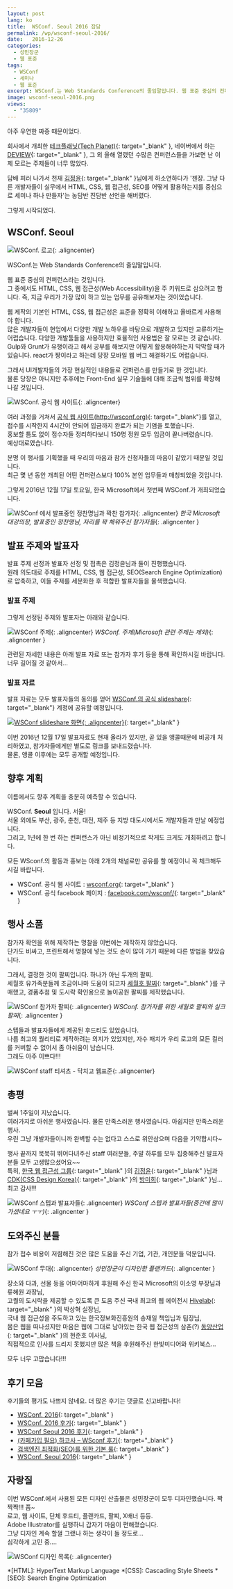 ```yaml
---
layout: post
lang: ko
title:  WSConf. Seoul 2016 잡담
permalink: /wp/wsconf-seoul-2016/
date:   2016-12-26
categories:
  - 성민장군
  - 웹 표준
tags:
  - WSConf
  - 세미나
  - 웹 표준
excerpt: WSConf.는 Web Standards Conference의 줄임말입니다. 웹 표준 중심의 컨퍼런스라는 것입니다. 그 중에서도 HTML, CSS, 웹 접근성(Web Accessibility)을 주 키워드로 삼으려고 합니다. 즉, 지금 우리가 가장 많이 하고 있는 업무를 공유해보자는 것이었습니다. 웹 제작의 기본인 HTML, CSS, 웹 접근성은 표준을 정확히 이해하고 올바르게 사용해야 합니다. 많은 개발자들이 현업에서 다양한 개발 노하우를 바탕으로 개발하고 있지만 교류하기는 어렵습니다. 다양한 개발툴들을 사용하지만 효율적인 사용법은 잘 모르는 것 같습니다. Gulp와 Grunt가 유행이라고 해서 공부를 해보지만 어떻게 활용해야하는지 막막할 때가 있습니다. react가 짱이라고 하는데 당장 모바일 웹 버그 해결하기도 어렵습니다. 그래서 UI개발자들의 가장 현실적인 내용들로 컨퍼런스를 만들기로 한 것입니다. 물론 당장은 아니지만 추후에는 Front-End 실무 기술들에 대해 조금씩 범위를
image: wsconf-seoul-2016.png
views:
  - "35809"
---
```

아주 우연한 짜증 때문이었다.

회사에서 개최한 [테크플래닛(Tech Planet)](http://techplanet.skplanet.com){: target="_blank" }, 네이버에서 하는 [DEVIEW](https://deview.kr/){: target="_blank" }, 그 외 올해 열렸던 수많은 컨퍼런스들을 가보면 난 이제 모르는 주제들이 너무 많았다.
  
담배 피러 나가서 천재 [김정윤](https://www.facebook.com/kjy2143){: target="_blank" }님에게 하소연하다가 '젠장. 그냥 다른 개발자들이 실무에서 HTML, CSS, 웹 접근성, SEO를 어떻게 활용하는지를 중심으로 세미나 하나 만들자'는 농담반 진담반 선언을 해버렸다.

그렇게 시작되었다.

## WSConf. Seoul

![WSConf. 로고](/assets/img/2016/wsconf_logo-300x300.png){: .aligncenter}

WSConf.는 Web Standards Conference의 줄임말입니다.

웹 표준 중심의 컨퍼런스라는 것입니다.  
그 중에서도 HTML, CSS, 웹 접근성(Web Accessibility)을 주 키워드로 삼으려고 합니다. 즉, 지금 우리가 가장 많이 하고 있는 업무를 공유해보자는 것이었습니다.

웹 제작의 기본인 HTML, CSS, 웹 접근성은 표준을 정확히 이해하고 올바르게 사용해야 합니다.    
많은 개발자들이 현업에서 다양한 개발 노하우를 바탕으로 개발하고 있지만 교류하기는 어렵습니다. 다양한 개발툴들을 사용하지만 효율적인 사용법은 잘 모르는 것 같습니다. Gulp와 Grunt가 유행이라고 해서 공부를 해보지만 어떻게 활용해야하는지 막막할 때가 있습니다. react가 짱이라고 하는데 당장 모바일 웹 버그 해결하기도 어렵습니다.

그래서 UI개발자들의 가장 현실적인 내용들로 컨퍼런스를 만들기로 한 것입니다.    
물론 당장은 아니지만 추후에는 Front-End 실무 기술들에 대해 조금씩 범위를 확장해나갈 것입니다.

![WSConf. 공식 웹 사이트](/assets/img/2016/wsconf-website.png){: .aligncenter}

여러 과정을 거쳐서 [공식 웹 사이트(http://wsconf.org)](http://wsconf.org/){: target="_blank"}를 열고, 접수를 시작한지 4시간이 안되어 입금까지 완료가 되는 기염을 토했습니다.  
홍보할 틈도 없이 접수자들 정리하다보니 150명 정원 모두 입금이 끝나버렸습니다.  
예상대로였습니다.

분명 이 행사를 기획했을 때 우리의 마음과 참가 신청자들의 마음이 같았기 때문일 것입니다.  
최근 몇 년 동안 개최된 어떤 컨퍼런스보다 100% 본인 업무들과 매칭되었을 것입니다.

그렇게 2016년 12월 17일 토요일, 한국 Microsoft에서 첫번째 WSConf.가 개최되었습니다.

![WSConf 에서 발표중인 정찬명님과 꽉찬 참가자](/assets/img/2016/wsconf-naradesign.png){: .aligncenter}
*한국 Microsoft 대강의장, 발표중인 정찬명님, 자리를 꽉 채워주신 참가자들*{: .aligncenter }

## 발표 주제와 발표자

발표 주제 선정과 발표자 선정 및 접촉은 김정윤님과 둘이 진행했습니다.    
원래 의도대로 주제를 HTML, CSS, 웹 접근성, SEO(Search Engine Optimization)로 압축하고, 이들 주제를 세분화한 후 적합한 발표자들을 물색했습니다.

### 발표 주제

그렇게 선정된 주제와 발표자는 아래와 같습니다.

![WSConf 주제](/assets/img/2016/wsconf-schedule.png){: .aligncenter}
*WSConf. 주제(Microsoft 관련 주제는 제외)*{: .aligncenter }

관련된 자세한 내용은 아래 발표 자료 또는 참가자 후기 등을 통해 확인하시길 바랍니다. 너무 길어질 것 같아서...

### 발표 자료

발표 자료는 모두 발표자들의 동의를 얻어 [WSConf.의 공식 slideshare](http://www.slideshare.net/wsconf){: target="_blank"} 계정에 공유할 예정입니다.

[![WSConf slideshare 화면](/assets/img/2016/wsconf-slideshare.png){: .aligncenter}](http://www.slideshare.net/wsconf){: target="_blank" }

이번 2016년 12월 17일 발표자료도 현재 올라가 있지만, 곧 있을 앵콜때문에 비공개 처리하였고, 참가자들에게만 별도로 링크를 보내드렸습니다.    
물론, 앵콜 이후에는 모두 공개할 예정입니다.

## 향후 계획

이름에서도 향후 계획을 충분히 예측할 수 있습니다.

WSConf. **Seoul** 입니다. 서울!    
서울 외에도 부산, 광주, 춘천, 대전, 제주 등 지방 대도시에서도 개발자들과 만날 예정입니다.    
그리고, 1년에 한 번 하는 컨퍼런스가 아닌 비정기적으로 작게도 크게도 개최하려고 합니다.

모든 WSconf.의 활동과 홍보는 아래 2개의 채널로만 공유를 할 예정이니 꼭 체크해두시길 바랍니다.

  * WSConf. 공식 웹 사이트 : [wsconf.org](http://wsconf.org/){: target="_blank" }
  * WSConf. 공식 facebook 페이지 : [facebook.com/wsconf/](https://www.facebook.com/wsconf/){: target="_blank" }

## 행사 소품

참가자 확인을 위해 제작하는 명찰을 이번에는 제작하지 않았습니다.    
단가도 비싸고, 프린트해서 명찰에 넣는 것도 손이 많이 가기 때문에 다른 방법을 찾았습니다.

그래서, 결정한 것이 팔찌입니다. 하나가 아닌 두개의 팔찌.    
세월호 유가족분들께 조금이나마 도움이 되고자 [세월호 팔찌](http://www.ohmycompany.com/project/prjView.php?seq=1055){: target="_blank" }를 구매했고, 경품추첨 및 도시락 확인용으로 놀이공원 팔찌를 제작했습니다.

![WSConf 참가자 팔찌](/assets/img/2016/wsconf-band.png){: .aligncenter}
*WSConf. 참가자를 위한 세월호 팔찌와 실크 팔찌*{: .aligncenter }

스텝들과 발표자들에게 제공된 후드티도 있었습니다.    
나름 최고의 퀄리티로 제작하려는 의지가 있었지만, 자수 패치가 우리 로고의 모든 컬러를 커버할 수 없어서 좀 아쉬움이 남습니다.    
그래도 아주 이쁘다!!!

![WSConf staff 티셔츠 - 닥치고 웹표준](/assets/img/2016/wsconf-tshirt.jpeg){: .aligncenter}


## 총평

벌써 1주일이 지났습니다.  
여러가지로 아쉬운 행사였습니다. 물론 만족스러운 행사였습니다. 아쉽지만 만족스러운 행사.  
우린 그냥 개발자들이니까 완벽할 수는 없다고 스스로 위안삼으며 다음을 기약합시다~

행사 끝까지 묵묵히 뛰어다녀주신 staff 여러분들, 주말 하루를 모두 집중해주신 발표자분들 모두 고생많으셨어요~~  
  특히, [한국 웹 접근성 그룹](http://kwag.net){: target="_blank" }의 [김정윤](https://www.facebook.com/kjy2143){: target="_blank" }님과 [CDK(CSS Design Korea)](http://cssdesign.kr/forum/){: target="_blank" }의 [방미희](https://www.facebook.com/miheeya2){: target="_blank" }님... 최고 감사!!!

![WSConf 스텝과 발표자들](/assets/img/2016/wsconf-staff.jpg){: .aligncenter}
*WSConf 스텝과 발표자들(중간에 많이 가셨네요 ㅜㅜ)*{: .aligncenter }

## 도와주신 분들

참가 접수 비용이 저렴해진 것은 많은 도움을 주신 기업, 기관, 개인분들 덕분입니다.

![WSConf 무대](/assets/img/2016/wsconf-placard.png){: .aligncenter}
*성민장군이 디자인한 플랜카드*{: .aligncenter }

장소와 다과, 선물 등을 어마어마하게 후원해 주신 한국 Microsoft의 이소영 부장님과 류혜원 과장님,  
고퀄의 도시락을 제공할 수 있도록 큰 도움 주신 국내 최고의 웹 에이전시 [Hivelab](http://www.hivelab.co.kr/){: target="_blank" }의 박상혁 실장님,  
국내 웹 접근성을 주도하고 있는 한국정보화진흥원의 송재일 책임님과 팀장님,  
몸은 웹을 떠나셨지만 마음은 웹에 그대로 남아있는 한국 웹 접근성의 삼촌(?) [동양산업](http://dyremicon.co.kr/){: target="_blank" }의 현준호 이사님,  
직접적으로 인사를 드리지 못했지만 많은 책을 후원해주신 한빛미디어와 위키북스...
  
모두 너무 고맙습니다!!!

## 후기 모음

후기들의 평가도 나쁘지 않네요. 더 많은 후기는 댓글로 신고바랍니다!

  * [WSConf. 2016](http://zinee-world.tistory.com/438){: target="_blank" }
  * [WSConf. 2016 후기](https://medium.com/@schemr/wsconf-2016-%ED%9B%84%EA%B8%B0-6fb4562f05ba#.t8lhtxmdr){: target="_blank" }
  * [WSConf Seoul 2016 후기](http://yeoni.kr/2016/12/wsconf-seoul-2016-%ED%9B%84%EA%B8%B0/){: target="_blank" }
  * [(카페가입 필요) 하코사 &#8211; WSconf 후기](http://cafe.naver.com/hacosa/191364){: target="_blank" }
  * [검색엔진 최적화(SEO)를 위한 기본 룰](http://blog.naver.com/hsoojy_/220890276349){: target="_blank" }
  * [WSConf. Seoul 2016](http://blog.naver.com/ghdduwn0831/220895325203){: target="_blank" }

## 자랑질

이번 WSConf.에서 사용된 모든 디자인 산출물은 성민장군이 모두 디자인했습니다. 짝짝짝!!! 풉~  
로고, 웹 사이트, 단체 후드티, 플랜카드, 팔찌, X배너 등등.  
Adobe Illustrator를 실행하니 갑자기 마음이 편해졌습니다.  
그냥 디자인 계속 할껄 그랬나 하는 생각이 들 정도로...  
심각하게 고민 중....

![WSConf 디자인 목록](/assets/img/2016/wsconf-design.png){: .aligncenter}


*[HTML]: HyperText Markup Language
*[CSS]: Cascading Style Sheets
*[SEO]: Search Engine Optimization